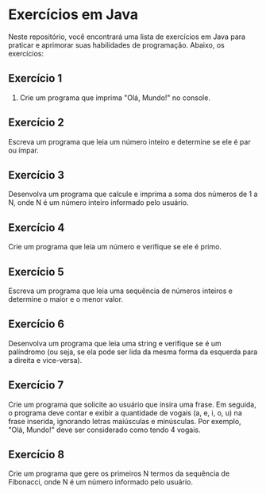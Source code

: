 # Exercícios em Java

Neste repositório, você encontrará uma lista de exercícios em Java para praticar e aprimorar suas habilidades de programação. Abaixo, os exercícios:

## Exercício 1
1. Crie um programa que imprima "Olá, Mundo!" no console.

## Exercício 2
Escreva um programa que leia um número inteiro e determine se ele é par ou ímpar.

## Exercício 3
Desenvolva um programa que calcule e imprima a soma dos números de 1 a N, onde N é um número inteiro informado pelo usuário.

## Exercício 4
Crie um programa que leia um número e verifique se ele é primo.

## Exercício 5
Escreva um programa que leia uma sequência de números inteiros e determine o maior e o menor valor.

## Exercício 6
Desenvolva um programa que leia uma string e verifique se é um palíndromo (ou seja, se ela pode ser lida da mesma forma da esquerda para a direita e vice-versa).

## Exercício 7
Crie um programa que solicite ao usuário que insira uma frase. Em seguida, o programa deve contar e exibir a quantidade de vogais (a, e, i, o, u) na frase inserida, ignorando letras maiúsculas e minúsculas. Por exemplo, "Olá, Mundo!" deve ser considerado como tendo 4 vogais.

## Exercício 8
Crie um programa que gere os primeiros N termos da sequência de Fibonacci, onde N é um número informado pelo usuário.

